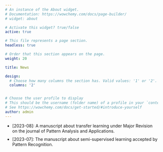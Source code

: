 ```yaml
---
# An instance of the About widget.
# Documentation: https://wowchemy.com/docs/page-builder/
# widget: about

# Activate this widget? true/false
active: true

# This file represents a page section.
headless: true

# Order that this section appears on the page.
weight: 20

title: News

design:
  # Choose how many columns the section has. Valid values: '1' or '2'.
  columns: '2'


# Choose the user profile to display
# This should be the username (folder name) of a profile in your `content/authors/` folder.
# See https://wowchemy.com/docs/get-started/#introduce-yourself
author: admin
---
```

<ul class="news-ul">
   <li>[2023-08]: A manuscript about transfer learning under Major Revision on the journal of Pattern Analysis and Applications.</li>
   <li>[2023-07]: The manuscript about semi-supervised learning accepted by Pattern Recognition.</li>
<style>
.news-ul li{margin-bottom: 10px;}
</style>
